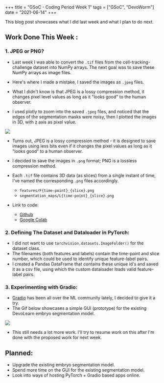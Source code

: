 +++
title =  "GSoC - Coding Period Week 1"
tags = ["GSoC", "DevoWorm"]
date = "2021-06-14"
+++

This blog post showcases what I did last week and what I plan to do next.

## Work Done This Week :

### 1. JPEG or PNG?

* Last week I was able to convert the `.tif` files from the cell-tracking-challenge dataset into NumPy arrays. The next goal was to save these NumPy arrays as image files. 

* Here's where I made a mistake, I saved the images as `.jpeg` files. 

* What I didn't know is that JPEG is a lossy compression method, it changes pixel level values as long as it "looks good" to the human observer.

* I used plotly to zoom into the saved `.jpeg` files, and noticed that the edges of the segmentation masks were noisy, then I plotted the images in 3D, with z axis as pixel value.

![](../images/gsoc-coding-period-week-1/compare_png_jpeg.png)

* Turns out, JPEG is a lossy compression method - it is designed to save images using less bits even if it changes the pixel values as long as it "looks good" to a human observer.

* I decided to save the images in `.png` format; PNG is a lossless compression method. 

* Each `.tif` file contains 3D data (as slices) from a single instant of time, I've named the corresponding `.png` files accordingly.
    * `features/F{time-point}_{slice}.png`
    * `segmentation_maps/L{time-point}_{slice}.png`  

* Link to code:
    * [Github](https://github.com/Mainakdeb/GSoC-2021/blob/main/3d-embryo-segmentation/explore_and_preprocess_data.ipynb)
    * [Google Colab](https://colab.research.google.com/github/Mainakdeb/GSoC-2021/blob/main/3d-embryo-segmentation/explore_and_preprocess_data.ipynb)


### 2. Defining The Dataset and Dataloader in PyTorch:
* I did not want to use `torchvision.datasets.ImageFolder()` for the dataset class.
* The filenames (both features and labels) contain the time-point and slice number, which could be used to identify unique feature-label pairs.
* I created a Pandas DataFrame that contains these unique id's and saved it as a csv file, using which the custom dataloader loads valid feature-label pairs.

### 3. Experimenting with Gradio:
* [Gradio](https://www.gradio.app/) has been all over the ML community lately, I decided to give it a try. 
* The Gif below showcases a simple GUI (prototype) for the existing DevoLearn embryo segmentation model.

![](../images/gsoc-coding-period-week-1/gui_demo.gif)

* This still needs a lot more work. I'll try to resume work on this after I'm done with the proposed work for next week.

## Planned:
* Upgrade the existing embryo segmentation model.
* Spend more time on the GUI for the existing segmentation model.
* Look into ways of hosting PyTorch + Gradio based apps online. 